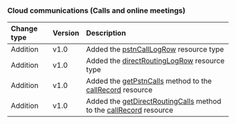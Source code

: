 ### Cloud communications (Calls and online meetings)

| **Change type** | **Version** | **Description** |
|:---|:---|:---|
|Addition|v1.0|Added the [pstnCallLogRow](/graph/api/resources/pstnCallLogRow?view=graph-rest-1.0) resource type|
|Addition|v1.0|Added the [directRoutingLogRow](/graph/api/resources/directRoutingLogRow?view=graph-rest-1.0) resource type|
|Addition|v1.0|Added the [getPstnCalls](/graph/api/callRecord-getPstnCalls?view=graph-rest-1.0) method to the [callRecord](/graph/api/resources/callRecord?view=graph-rest-1.0) resource|
|Addition|v1.0|Added the [getDirectRoutingCalls](/graph/api/callRecord-getDirectRoutingCalls?view=graph-rest-1.0) method to the [callRecord](/graph/api/resources/callRecord?view=graph-rest-1.0) resource|
